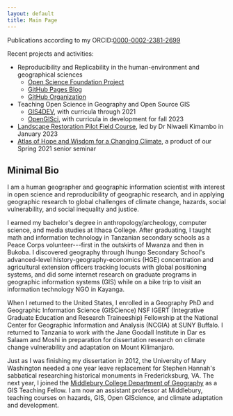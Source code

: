 ```yaml
---
layout: default
title: Main Page
---
```


Publications according to my ORCID:[0000-0002-2381-2699](https://orcid.org/0000-0002-2381-2699)

Recent projects and activities:

- Reproducibility and Replicability in the human-environment and geographical sciences
  - [Open Science Foundation Project](https://doi.org/10.17605/OSF.IO/C5A2R)
  - [GitHub Pages Blog](https://hegsrr.github.io)
  - [GitHub Organization](https://www.github.com/HEGSRR)
- Teaching Open Science in Geography and Open Source GIS
  - [GIS4DEV](https://gis4dev.github.io/), with curricula through 2021
  - [OpenGISci](https://opengisci.github.io/), with curricula in development for fall 2023
- [Landscape Restoration Pilot Field Course](https://storymaps.arcgis.com/stories/79c5ac661778480ab8387426d8788ac2), led by Dr Niwaeli Kimambo in January 2023
- [Atlas of Hope and Wisdom for a Changing Climate](https://sites.google.com/middlebury.edu/adapt/home), a product of our Spring 2021 senior seminar

## Minimal Bio

I am a human geographer and geographic information scientist with interest in open science and reproducibility of geographic research, and in applying geographic research to global challenges of climate change, hazards, social vulnerability, and social inequality and justice.

I earned my bachelor's degree in anthropology/archeology, computer science, and media studies at Ithaca College.
After graduating, I taught math and information technology in Tanzanian secondary schools as a Peace Corps volunteer---first in the outskirts of Mwanza and then in Bukoba.
I discovered geography through Ihungo Secondary School's advanced-level history-geography-economics (HGE) concentration and agricultural extension officers tracking locusts with global positioning systems, and did some internet research on graduate programs in geographic information systems (GIS) while on a bike trip to visit an information technology NGO in Kayanga.

When I returned to the United States, I enrolled in a Geography PhD and Geographic Information Science (GISCience) NSF IGERT (Integrative Graduate Education and Research Traineeship) Fellowship at the National Center for Geographic Information and Analysis (NCGIA) at SUNY Buffalo.
I returned to Tanzania to work with the Jane Goodall Institute in Dar es Salaam and Moshi in preparation for dissertation research on climate change vulnerability and adaptation on Mount Kilimanjaro.

Just as I was finishing my dissertation in 2012, the University of Mary Washington needed a one year leave replacement for Stephen Hannah's sabbatical researching historical monuments in Fredericksburg, VA.
The next year, I joined the [Middlebury College Department of Geography](https://www.middlebury.edu/college/academics/geography) as a GIS Teaching Fellow.
I am now an assistant professor at Middlebury, teaching courses on hazards, GIS, Open GIScience, and climate adaptation and development.
